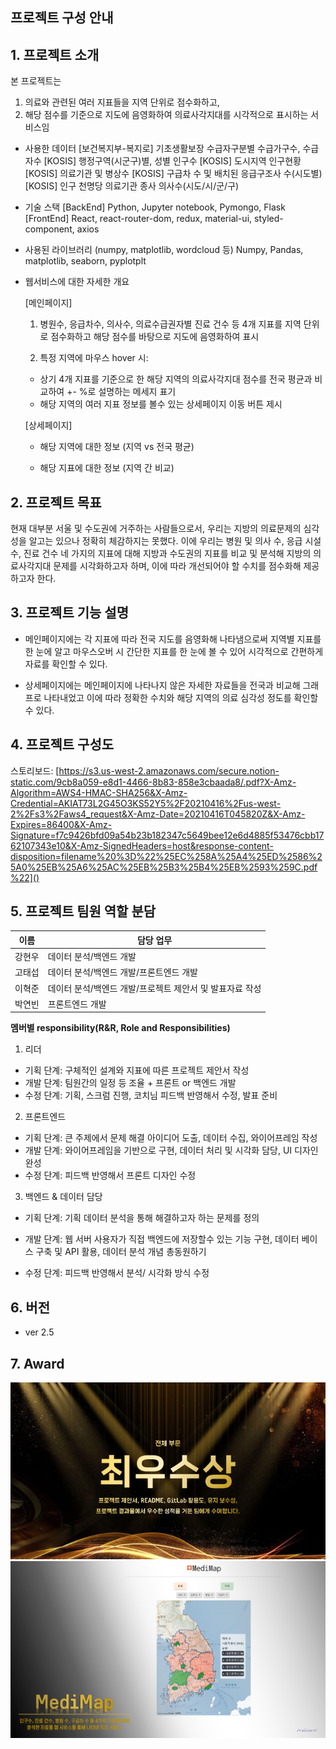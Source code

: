 ## 프로젝트 구성 안내

## 1. 프로젝트 소개

본 프로젝트는

1. 의료와 관련된 여러 지표들을 지역 단위로 점수화하고,
2. 해당 점수를 기준으로 지도에 음영화하여 의료사각지대를 시각적으로 표시하는 서비스임

- 사용한 데이터
  [보건복지부-복지로] 기초생활보장 수급자구분별 수급가구수, 수급자수
  [KOSIS] 행정구역(시군구)별, 성별 인구수
  [KOSIS] 도시지역 인구현황
  [KOSIS] 의료기관 및 병상수
  [KOSIS] 구급차 수 및 배치된 응급구조사 수(시도별)
  [KOSIS] 인구 천명당 의료기관 종사 의사수(시도/시/군/구)
- 기술 스택
  [BackEnd] Python, Jupyter notebook, Pymongo, Flask
  [FrontEnd] React, react-router-dom, redux, material-ui, styled-component, axios
- 사용된 라이브러리 (numpy, matplotlib, wordcloud 등)
  Numpy, Pandas, matplotlib, seaborn, pyplotplt
- 웹서비스에 대한 자세한 개요

  [메인페이지]

  1. 병원수, 응급차수, 의사수, 의료수급권자별 진료 건수 등 4개 지표를
     지역 단위로 점수화하고 해당 점수를 바탕으로 지도에 음영화하여 표시

  2. 특정 지역에 마우스 hover 시:

  - 상기 4개 지표를 기준으로 한 해당 지역의 의료사각지대 점수를
    전국 평균과 비교하여 +- %로 설명하는 메세지 표기
  - 해당 지역의 여러 지표 정보를 볼수 있는 상세페이지 이동 버튼 제시

  [상세페이지]

  - 해당 지역에 대한 정보 (지역 vs 전국 평균)

  - 해당 지표에 대한 정보 (지역 간 비교)

## 2. 프로젝트 목표

현재 대부분 서울 및 수도권에 거주하는 사람들으로서, 우리는 지방의 의료문제의 심각성을 알고는 있으나 정확히 체감하지는 못했다.
이에 우리는 병원 및 의사 수, 응급 시설 수, 진료 건수 네 가지의 지표에 대해 지방과 수도권의 지표를 비교 및 분석해
지방의 의료사각지대 문제를 시각화하고자 하며, 이에 따라 개선되어야 할 수치를 점수화해 제공하고자 한다.

## 3. 프로젝트 기능 설명

- 메인페이지에는 각 지표에 따라 전국 지도를 음영화해 나타냄으로써 지역별 지표를 한 눈에 알고
  마우스오버 시 간단한 지표를 한 눈에 볼 수 있어 시각적으로 간편하게 자료를 확인할 수 있다.

- 상세페이지에는 메인페이지에 나타나지 않은 자세한 자료들을 전국과 비교해 그래프로 나타내었고 이에 따라
  정확한 수치와 해당 지역의 의료 심각성 정도를 확인할 수 있다.

## 4. 프로젝트 구성도

스토리보드: [https://s3.us-west-2.amazonaws.com/secure.notion-static.com/9cb8a059-e8d1-4466-8b83-858e3cbaada8/.pdf?X-Amz-Algorithm=AWS4-HMAC-SHA256&X-Amz-Credential=AKIAT73L2G45O3KS52Y5%2F20210416%2Fus-west-2%2Fs3%2Faws4_request&X-Amz-Date=20210416T045820Z&X-Amz-Expires=86400&X-Amz-Signature=f7c9426bfd09a54b23b182347c5649bee12e6d4885f53476cbb1762107343e10&X-Amz-SignedHeaders=host&response-content-disposition=filename%20%3D%22%25EC%258A%25A4%25ED%2586%25A0%25EB%25A6%25AC%25EB%25B3%25B4%25EB%2593%259C.pdf%22]()

## 5. 프로젝트 팀원 역할 분담

| 이름   | 담당 업무                                                |
| ------ | -------------------------------------------------------- |
| 강현우 | 데이터 분석/백엔드 개발                                  |
| 고태섭 | 데이터 분석/백엔드 개발/프론트엔드 개발                  |
| 이혁준 | 데이터 분석/백엔드 개발/프로젝트 제안서 및 발표자료 작성 |
| 박연빈 | 프론트엔드 개발                                          |

**멤버별 responsibility(R&R, Role and Responsibilities)**

1. 리더

- 기획 단계: 구체적인 설계와 지표에 따른 프로젝트 제안서 작성
- 개발 단계: 팀원간의 일정 등 조율 + 프론트 or 백엔드 개발
- 수정 단계: 기획, 스크럼 진행, 코치님 피드백 반영해서 수정, 발표 준비

2. 프론트엔드

- 기획 단계: 큰 주제에서 문제 해결 아이디어 도출, 데이터 수집, 와이어프레임 작성
- 개발 단계: 와이어프레임을 기반으로 구현, 데이터 처리 및 시각화 담당, UI 디자인 완성
- 수정 단계: 피드백 반영해서 프론트 디자인 수정

3.  백엔드 & 데이터 담당

- 기획 단계: 기획 데이터 분석을 통해 해결하고자 하는 문제를 정의

- 개발 단계: 웹 서버 사용자가 직접 백엔드에 저장할수 있는 기능 구현, 데이터 베이스 구축 및 API 활용, 데이터 분석 개념 총동원하기

- 수정 단계: 피드백 반영해서 분석/ 시각화 방식 수정

## 6. 버전

- ver 2.5

## 7. Award

![데이터 분석 웹 서비스 프로젝트 - award](./award.png)
![데이터 분석 웹 서비스 프로젝트 - medimap](./medimap.png)
